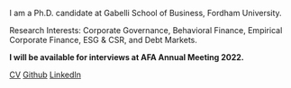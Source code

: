 I am a Ph.D. candidate at Gabelli School of Business, Fordham University.

Research Interests: Corporate Governance, Behavioral Finance, Empirical Corporate Finance, ESG & CSR, and Debt Markets.

**I will be available for interviews at AFA Annual Meeting 2022.**

[CV]("/pdf/CV.pdf") 
[Github](https://github.com/aswanijeet1412)
[LinkedIn](https://www.linkedin.com/in/jitendra-aswani-72800216/)
